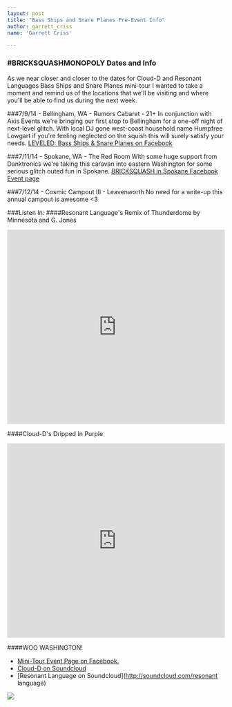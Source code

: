 ```yaml
---
layout: post
title: "Bass Ships and Snare Planes Pre-Event Info"
author: garrett_criss
name: 'Garrett Criss'

---
```

### #BRICKSQUASHMONOPOLY Dates and Info

As we near closer and closer to the dates for Cloud-D and Resonant Languages Bass Ships and Snare Planes mini-tour I wanted to take a moment and remind us of the locations that we'll be visiting and where you'll be able to find us during the next week.

###7/9/14 - Bellingham, WA - Rumors Cabaret - 21+
In conjunction with Axis Events we're bringing our first stop to Bellingham for a one-off night of next-level glitch. With local DJ gone west-coast household name Humpfree Lowgart if you're feeling neglected on the squish this will surely satisfy your needs. [LEVELED: Bass Ships & Snare Planes on Facebook](https://www.facebook.com/events/1423175294633025/1437222609894960/?comment_id=1437227009894520&notif_t=event_mall_reply)

###7/11/14 - Spokane, WA - The Red Room
With some huge support from Danktronics we're taking this caravan into eastern Washington for some serious glitch outed fun in Spokane. [BRICKSQUASH in Spokane Facebook Event page](https://www.facebook.com/events/1570979953128875/)

###7/12/14 - Cosmic Campout III - Leavenworth
No need for a write-up this annual campout is awesome <3

###Listen In:
####Resonant Language's Remix of Thunderdome by Minnesota and G. Jones
<iframe width="100%" height="450" scrolling="no" frameborder="no" src="https://w.soundcloud.com/player/?url=https%3A//api.soundcloud.com/tracks/156380526&amp;auto_play=false&amp;hide_related=false&amp;show_comments=true&amp;show_user=true&amp;show_reposts=false&amp;visual=true"></iframe>

####Cloud-D's Dripped In Purple
<iframe width="100%" height="450" scrolling="no" frameborder="no" src="https://w.soundcloud.com/player/?url=https%3A//api.soundcloud.com/tracks/82707564&amp;auto_play=false&amp;hide_related=false&amp;show_comments=true&amp;show_user=true&amp;show_reposts=false&amp;visual=true"></iframe>

####WOO WASHINGTON!
* [Mini-Tour Event Page on Facebook.](https://www.facebook.com/events/1520037014884597/)
* [Cloud-D on Soundcloud](https://soundcloud.com/cdmusic)
* [Resonant Language on Soundcloud](http://soundcloud.com/resonant language)

<img class="pure-img" src="http://starkravingrad.github.io/img/basships.jpg"></img>
